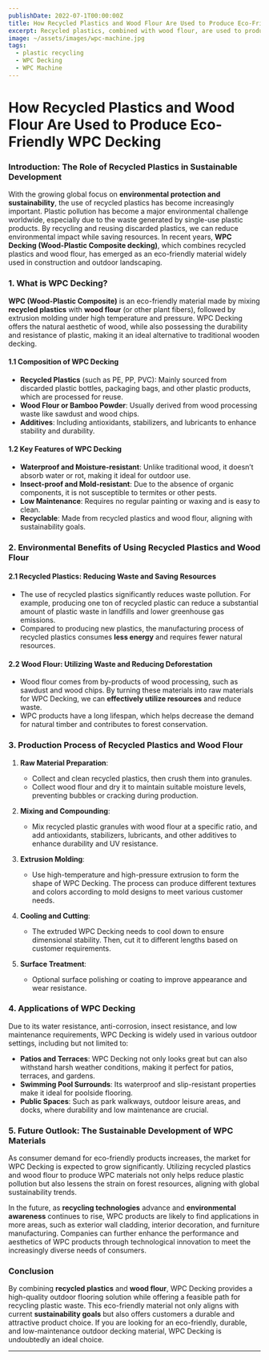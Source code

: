 ```yaml
---
publishDate: 2022-07-1T00:00:00Z
title: How Recycled Plastics and Wood Flour Are Used to Produce Eco-Friendly WPC Decking
excerpt: Recycled plastics, combined with wood flour, are used to produce eco-friendly WPC Decking (Wood-Plastic Composite Decking). This sustainable material offers the natural beauty of wood with the durability and low-maintenance features of plastic. WPC Decking is ideal for outdoor use, providing water resistance, insect protection, and mold resistance, making it perfect for patios, terraces, and swimming pool areas. By utilizing recycled plastics, this solution not only reduces waste but also contributes to resource conservation and forest protection, aligning with global sustainability goals.
image: ~/assets/images/wpc-machine.jpg
tags:
  - plastic recycling
  - WPC Decking
  - WPC Machine
---
```

# How Recycled Plastics and Wood Flour Are Used to Produce Eco-Friendly WPC Decking

### Introduction: The Role of Recycled Plastics in Sustainable Development
With the growing global focus on **environmental protection and sustainability**, the use of recycled plastics has become increasingly important. Plastic pollution has become a major environmental challenge worldwide, especially due to the waste generated by single-use plastic products. By recycling and reusing discarded plastics, we can reduce environmental impact while saving resources. In recent years, **WPC Decking (Wood-Plastic Composite decking)**, which combines recycled plastics and wood flour, has emerged as an eco-friendly material widely used in construction and outdoor landscaping.

### 1. What is WPC Decking?
**WPC (Wood-Plastic Composite)** is an eco-friendly material made by mixing **recycled plastics** with **wood flour** (or other plant fibers), followed by extrusion molding under high temperature and pressure. WPC Decking offers the natural aesthetic of wood, while also possessing the durability and resistance of plastic, making it an ideal alternative to traditional wooden decking.

#### 1.1 Composition of WPC Decking
- **Recycled Plastics** (such as PE, PP, PVC): Mainly sourced from discarded plastic bottles, packaging bags, and other plastic products, which are processed for reuse.
- **Wood Flour or Bamboo Powder**: Usually derived from wood processing waste like sawdust and wood chips.
- **Additives**: Including antioxidants, stabilizers, and lubricants to enhance stability and durability.

#### 1.2 Key Features of WPC Decking
- **Waterproof and Moisture-resistant**: Unlike traditional wood, it doesn’t absorb water or rot, making it ideal for outdoor use.
- **Insect-proof and Mold-resistant**: Due to the absence of organic components, it is not susceptible to termites or other pests.
- **Low Maintenance**: Requires no regular painting or waxing and is easy to clean.
- **Recyclable**: Made from recycled plastics and wood flour, aligning with sustainability goals.

### 2. Environmental Benefits of Using Recycled Plastics and Wood Flour
#### 2.1 Recycled Plastics: Reducing Waste and Saving Resources
- The use of recycled plastics significantly reduces waste pollution. For example, producing one ton of recycled plastic can reduce a substantial amount of plastic waste in landfills and lower greenhouse gas emissions.
- Compared to producing new plastics, the manufacturing process of recycled plastics consumes **less energy** and requires fewer natural resources.

#### 2.2 Wood Flour: Utilizing Waste and Reducing Deforestation
- Wood flour comes from by-products of wood processing, such as sawdust and wood chips. By turning these materials into raw materials for WPC Decking, we can **effectively utilize resources** and reduce waste.
- WPC products have a long lifespan, which helps decrease the demand for natural timber and contributes to forest conservation.

### 3. Production Process of Recycled Plastics and Wood Flour
1. **Raw Material Preparation**:
   - Collect and clean recycled plastics, then crush them into granules.
   - Collect wood flour and dry it to maintain suitable moisture levels, preventing bubbles or cracking during production.

2. **Mixing and Compounding**:
   - Mix recycled plastic granules with wood flour at a specific ratio, and add antioxidants, stabilizers, lubricants, and other additives to enhance durability and UV resistance.

3. **Extrusion Molding**:
   - Use high-temperature and high-pressure extrusion to form the shape of WPC Decking. The process can produce different textures and colors according to mold designs to meet various customer needs.

4. **Cooling and Cutting**:
   - The extruded WPC Decking needs to cool down to ensure dimensional stability. Then, cut it to different lengths based on customer requirements.

5. **Surface Treatment**:
   - Optional surface polishing or coating to improve appearance and wear resistance.

### 4. Applications of WPC Decking
Due to its water resistance, anti-corrosion, insect resistance, and low maintenance requirements, WPC Decking is widely used in various outdoor settings, including but not limited to:

- **Patios and Terraces**: WPC Decking not only looks great but can also withstand harsh weather conditions, making it perfect for patios, terraces, and gardens.
- **Swimming Pool Surrounds**: Its waterproof and slip-resistant properties make it ideal for poolside flooring.
- **Public Spaces**: Such as park walkways, outdoor leisure areas, and docks, where durability and low maintenance are crucial.

### 5. Future Outlook: The Sustainable Development of WPC Materials
As consumer demand for eco-friendly products increases, the market for WPC Decking is expected to grow significantly. Utilizing recycled plastics and wood flour to produce WPC materials not only helps reduce plastic pollution but also lessens the strain on forest resources, aligning with global sustainability trends.

In the future, as **recycling technologies** advance and **environmental awareness** continues to rise, WPC products are likely to find applications in more areas, such as exterior wall cladding, interior decoration, and furniture manufacturing. Companies can further enhance the performance and aesthetics of WPC products through technological innovation to meet the increasingly diverse needs of consumers.

### Conclusion
By combining **recycled plastics** and **wood flour**, WPC Decking provides a high-quality outdoor flooring solution while offering a feasible path for recycling plastic waste. This eco-friendly material not only aligns with current **sustainability goals** but also offers customers a durable and attractive product choice. If you are looking for an eco-friendly, durable, and low-maintenance outdoor decking material, WPC Decking is undoubtedly an ideal choice.

---
